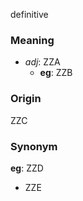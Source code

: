 definitive
### Meaning
+ _adj_: ZZA
	+ __eg__: ZZB

### Origin

ZZC

### Synonym

__eg__: ZZD

+ ZZE


